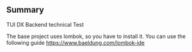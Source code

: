 ## Summary

TUI DX Backend technical Test

The base project uses lombok, so you have to install it. You can use the following guide https://www.baeldung.com/lombok-ide
